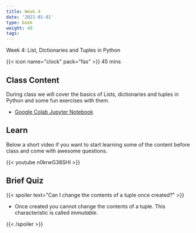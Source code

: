 ```yaml
---
title: Week 4
date: '2021-01-01'
type: book
weight: 40
tags: 
---
```


Week 4: List, Dictionaries and Tuples in Python

<!--more-->

{{< icon name="clock" pack="fas" >}}  45 mins

## Class Content

During class we will cover the basics of Lists, dictionaries and tuples in Python and some fun exercises with them.

- [Google Colab Jupyter Notebook](https://colab.research.google.com/drive/1l5OmgXDqsqbQqoUNsb_y-5eZ8mZRhrTG?usp=sharing)

## Learn

Below a short video if you want to start learning some of the content before class and come with awesome questions. 

{{< youtube n0krwG38SHI >}}

## Brief Quiz

{{< spoiler text="Can I change the contents of a tuple once created?" >}}

- Once created you cannot change the contents of a tuple. This characteristic is called *immutable*. 

{{< /spoiler >}}



